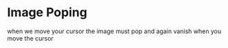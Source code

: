 # Image Poping

when we move your cursor the image must pop and again vanish when you move the cursor

